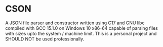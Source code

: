 # CSON
A JSON file parser and constructor written using C17 and GNU libc compiled with GCC 15.1.0 on Windows 10 x86-64 capable of parsing files with sizes upto the system / machine limit. This is a personal project and SHOULD NOT be used professionally.